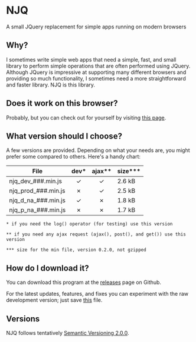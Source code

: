 # NJQ
A small JQuery replacement for simple apps running on modern browsers

## Why?
I sometimes write simple web apps that need a simple, fast, and small library to perform simple operations that are often performed using JQuery. Although JQuery is impressive at supporting many different browsers and providing so much functionality, I sometimes need a more straightforward and faster library. NJQ is this library.

## Does it work on this browser?
Probably, but you can check out for yourself by visiting [this page](https://stefanovazzocell.github.io/NJQ/docs/).

## What version should I choose?
A few versions are provided. Depending on what your needs are, you might prefer some compared to others.
Here's a handy chart:

| File                | dev* | ajax** |  size***  |
| ------------------- |:----:|:------:| --------- |
| njq_dev_###.min.js  | ✓    | ✓     | 2.6 kB    |
| njq_prod_###.min.js | ✗    | ✓     | 2.5 kB    |
| njq_d_na_###.min.js | ✓    | ✗     | 1.8 kB    |
| njq_p_na_###.min.js | ✗    | ✗     | 1.7 kB    |

`* if you need the log() operator (for testing) use this version`

`** if you need any ajax request (ajax(), post(), and get()) use this version`

`*** size for the min file, version 0.2.0, not gzipped`

## How do I download it?
You can download this program at the [releases](https://github.com/stefanovazzocell/NJQ/releases/) page on Github.

For the latest updates, features, and fixes you can experiment with the raw development version; just save [this](https://raw.githubusercontent.com/stefanovazzocell/NJQ/master/src/njq.js) file.

## Versions
NJQ follows tentatively [Semantic Versioning 2.0.0](https://semver.org/spec/v2.0.0.html).
